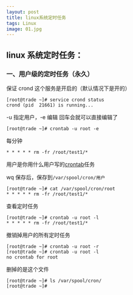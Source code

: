 ```yaml
---
layout: post
title: linux系统定时任务
tags: Linux
image: 01.jpg
---
```


## linux 系统定时任务：

### 一、用户级的定时任务（永久）

保证 crond 这个服务是开启的（默认情况下是开的）

```shell
[root@trade ~]# service crond status
crond (pid  21661) is running...
```

-u 指定用户，-e 编辑
回车会就可以直接编辑了

```shell
[root@trade ~]# crontab -u root -e
```

每分钟

```shell
* * * * * rm -fr /root/test1/*
```

用户是你用什么用户写的[crontab](https://so.csdn.net/so/search?q=crontab&spm=1001.2101.3001.7020)任务

wq 保存后，保存到`/var/spool/cron/用户`

```shell
[root@trade ~]# cat /var/spool/cron/root
* * * * * rm -fr /root/test1/*
```

查看定时任务

```shell
[root@trade ~]# crontab -u root -l
* * * * * rm -fr /root/test1/*
```

撤销掉用户的所有定时任务

```shell
[root@trade ~]# crontab -u root -r
[root@trade ~]# crontab -u root -l
no crontab for root
```

删掉的是这个文件

```shell
[root@trade ~]# ls /var/spool/cron/
[root@trade ~]#
```
